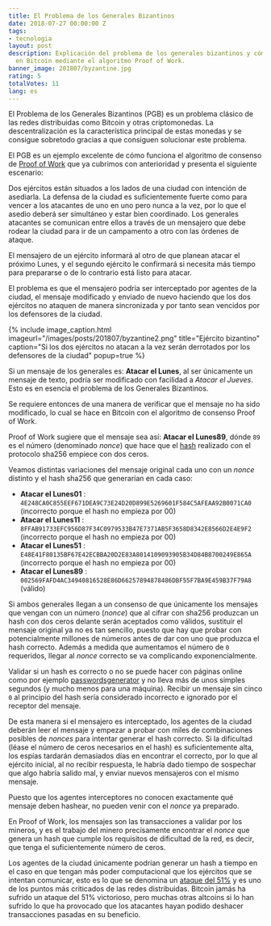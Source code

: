 ```yaml
---
title: El Problema de los Generales Bizantinos
date: 2018-07-27 00:00:00 Z
tags:
- tecnologia
layout: post
description: Explicación del problema de los generales bizantinos y cómo se resuelve
  en Bitcoin mediante el algoritmo Proof of Work.
banner_image: 201807/byzantine.jpg
rating: 5
totalVotes: 11
lang: es
---
```


El Problema de los Generales Bizantinos (PGB) es un problema clásico de las redes distribuidas como Bitcoin y otras criptomonedas. La descentralización es la característica principal de estas monedas y se consigue sobretodo gracias a que consiguen solucionar este problema. 

<!--more-->

El PGB es un ejemplo excelente de cómo funciona el algoritmo de consenso de [Proof of Work](/que-es-proof-of-work/) que ya cubrimos con anterioridad y presenta el siguiente escenario:

Dos ejércitos están situados a los lados de una ciudad con intención de asediarla. La defensa de la ciudad es suficientemente fuerte como para vencer a los atacantes de uno en uno pero nunca a la vez, por lo que el asedio deberá ser simultáneo y estar bien coordinado. Los generales atacantes se comunican entre ellos a través de un mensajero que debe rodear la ciudad para ir de un campamento a otro con las órdenes de ataque.

El mensajero de un ejército informará al otro de que planean atacar el próximo Lunes, y el segundo ejército le confirmará si necesita más tiempo para prepararse o de lo contrario está listo para atacar.

El problema es que el mensajero podría ser interceptado por agentes de la ciudad, el mensaje modificado y enviado de nuevo haciendo que los dos ejércitos no ataquen de manera sincronizada y por tanto sean vencidos por los defensores de la ciudad.

{% include image_caption.html imageurl="/images/posts/201807/byzantine2.png" title="Ejército bizantino" caption="Si los dos ejércitos no atacan a la vez serán derrotados por los defensores de la ciudad" popup=true %}

Si un mensaje de los generales es: **Atacar el Lunes**, al ser únicamente un mensaje de texto, podría ser modificado con facilidad a *Atacar el Jueves*. Esto es en esencia el problema de los Generales Bizantinos.

Se requiere entonces de una manera de verificar que el mensaje no ha sido modificado, lo cual se hace en Bitcoin con el algoritmo de consenso Proof of Work.

Proof of Work sugiere que el mensaje sea así: **Atacar el Lunes89**, dónde `89` es el número (denominado *nonce*) que hace que el [hash](/que-es-un-hash/) realizado con el protocolo sha256 empiece con dos ceros.

Veamos distintas variaciones del mensaje original cada uno con un *nonce* distinto y el hash sha256 que generarían en cada caso:

- **Atacar el Lunes01** : `4E248CA0C855EEF671DEA9C73E24D20D899E5269601F584C5AFEAA92B0071CA0`  (incorrecto porque el hash no empieza por 00)
- **Atacar el Lunes11** : `8FFAB91733EFC956D87F34C0979533B47E7371AB5F3658D8342E8566D2E4E9F2`  (incorrecto porque el hash no empieza por 00)
- **Atacar el Lunes51** : `E48E41F80135BF67E42ECBBA20D2E83A8014109093905B34D84B8700249E865A`  (incorrecto porque el hash no empieza por 00)
- **Atacar el Lunes89** : `002569FAFD4AC34940816528E86D66257894878486DBF55F7BA9E459B37F79A8`  (válido)

Si ambos generales llegan a un consenso de que únicamente los mensajes que vengan con un número (*nonce*) que al cifrar con sha256 produzcan un hash con dos ceros delante serán aceptados como válidos, sustituir el mensaje original ya no es tan sencillo, puesto que hay que probar con potencialmente millones de números antes de dar con uno que produzca el hash correcto. Además a medida que aumentamos el número de `0` requeridos, llegar al *nonce* correcto se va complicando exponencialmente.

Validar si un hash es correcto o no se puede hacer con páginas online como por ejemplo <a rel="nofollow" href="https://passwordsgenerator.net/sha256-hash-generator/">passwordsgenerator</a> y no lleva más de unos simples segundos (y mucho menos para una máquina). Recibir un mensaje sin cinco `0` al principio del hash sería considerado incorrecto e ignorado por el receptor del mensaje.

De esta manera si el mensajero es interceptado, los agentes de la ciudad deberán leer el mensaje y empezar a probar con miles de combinaciones posibles de *nonces* para intentar generar el hash correcto. Si la dificultad (léase el número de ceros necesarios en el hash) es suficientemente alta, los espías tardarán demasiados días en encontrar el correcto, por lo que al ejército inicial, al no recibir respuesta, le habría dado tiempo de sospechar que algo habría salido mal, y enviar nuevos mensajeros con el mismo mensaje.

Puesto que los agentes interceptores no conocen exactamente qué mensaje deben hashear, no pueden venir con el *nonce* ya preparado.

En Proof of Work, los mensajes son las transacciones a validar por los mineros, y es el trabajo del minero precisamente encontrar el *nonce* que genera un hash que cumple los requisitos de dificultad de la red, es decir, que tenga el suficientemente número de ceros.

Los agentes de la ciudad únicamente podrían generar un hash a tiempo en el caso en que tengan más poder computacional que los ejércitos que se intentan comunicar, esto es lo que se denomina un [ataque del 51%](/ataque-51-porciento/) y es uno de los puntos más criticados de las redes distribuidas. Bitcoin jamás ha sufrido un ataque del 51% victorioso, pero muchas otras altcoins si lo han sufrido lo que ha provocado que los atacantes hayan podido deshacer transacciones pasadas en su beneficio.


